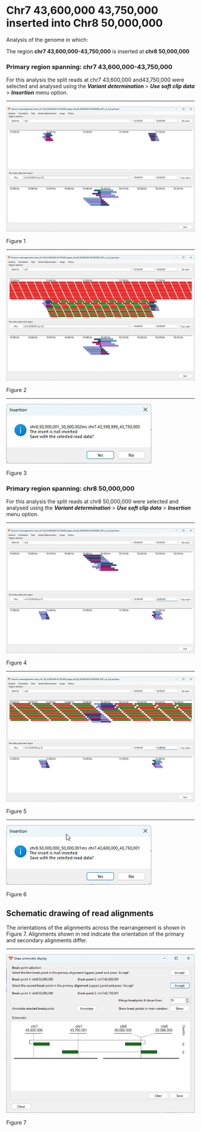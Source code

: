 # Chr7 43,600,000 43,750,000  inserted into Chr8 50,000,000

Analysis of the genome in which: 

The region **chr7 43,600,000-43,750,000** is inserted at **chr8 50,000,000**

### Primary region spanning: chr7 43,600,000-43,750,000 

For this analysis the split reads at chr7 43,600,000 and43,750,000 were selected and analysed using the ___Variant determination___ > ___Use soft clip data___ > ___Insertion___ menu option.<hr />

![image](images/insert_chr7_60_43,600,000-43,750,000_target_chr8_60_50,000,000-50,000,000_ONT_no_2nd_pair_1.jpg)

Figure 1

<hr />

![image](images/insert_chr7_60_43,600,000-43,750,000_target_chr8_60_50,000,000-50,000,000_ONT_no_2nd_pair_1_all.jpg)

Figure 2

<hr />

![image](images/insert_chr7_60_43,600,000-43,750,000_target_chr8_60_50,000,000-50,000,000_ONT_no_2nd_pair_1_results.jpg)

Figure 3

### Primary region spanning: chr8 50,000,000 

For this analysis the split reads at chr8 50,000,000 were selected and analysed using the ___Variant determination___ > ___Use soft clip data___ > ___Insertion___ menu option.<hr />

![image](images/insert_chr7_60_43,600,000-43,750,000_target_chr8_60_50,000,000-50,000,000_ONT_no_2nd_pair_2.jpg)

Figure 4

<hr />

![image](images/insert_chr7_60_43,600,000-43,750,000_target_chr8_60_50,000,000-50,000,000_ONT_no_2nd_pair_2_all.jpg)

Figure 5

<hr />

![image](images/insert_chr7_60_43,600,000-43,750,000_target_chr8_60_50,000,000-50,000,000_ONT_no_2nd_pair_2_results.jpg)

Figure 6

## Schematic drawing of read alignments

The orientations of the alignments across the rearrangement is shown in Figure 7. Alignments shown in red indicate the orientation of the primary and secondary alignments differ.

<hr />

![image](images/insert_chr7_60_43,600,000-43,750,000_target_chr8_60_50,000,000-50,000,000_ONT_no_2nd_pair.jpg)

Figure 7